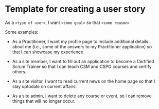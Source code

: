 # Template for creating a user story

As a `<type of user>`, I want `<some goal>` so that `<some reason>`

Some examples:

* As a Practitioner, I want my profile page to include additional details about me (i.e., some of the answers to my Practitioner application) so that I can showcase my experience.

* As a site member, I want to fill out an application to become a Certified Scrum Trainer so that I can teach CSM and CSPO courses and certify others.

* As a site visitor, I want to read current news on the home page so that I stay uptodate on current affairs.

* As a site admin, I want to delete any course or event, so I can remove things that will no longer occur.
